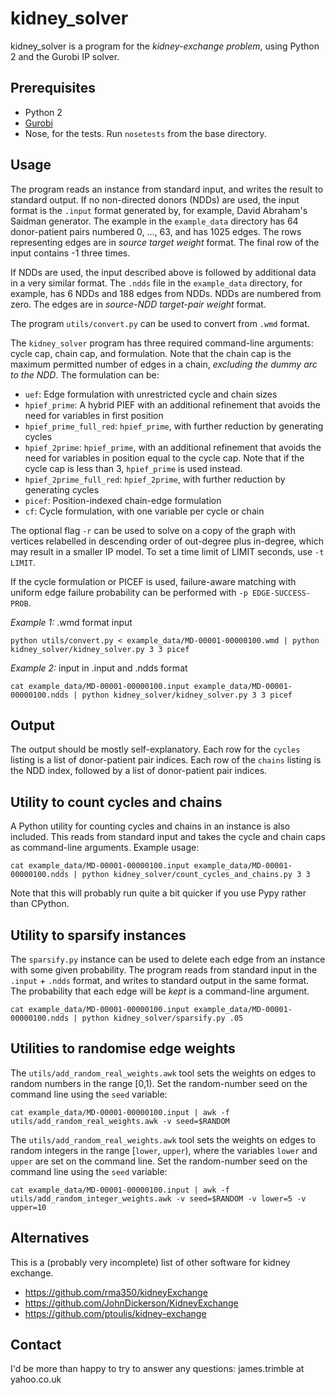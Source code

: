 # kidney\_solver

kidney\_solver is a program for the _kidney-exchange problem_, using Python 2 and the Gurobi IP solver.

## Prerequisites

- Python 2
- [Gurobi](http://www.gurobi.com)
- Nose, for the tests. Run ``nosetests`` from the base directory.

## Usage

The program reads an instance from standard input, and writes the result to standard output. If no non-directed donors (NDDs) are used, the input format is the `.input` format generated by, for example, David Abraham's Saidman generator. The example in the `example_data` directory has 64 donor-patient pairs numbered 0, ..., 63, and has 1025 edges. The rows representing edges are in _source target weight_ format. The final row of the input contains -1 three times.

If NDDs are used, the input described above is followed by additional data in a very similar format. The `.ndds` file in the `example_data` directory, for example, has 6 NDDs and 188 edges from NDDs. NDDs are numbered from zero. The edges are in _source-NDD target-pair weight_ format.

The program `utils/convert.py` can be used to convert from `.wmd` format.

The `kidney_solver` program has three required command-line arguments: cycle cap, chain cap, and formulation. Note that the chain cap is the maximum permitted number of edges in a chain, _excluding the dummy arc to the NDD_. The formulation can be:

- ``uef``: Edge formulation with unrestricted cycle and chain sizes
- ``hpief_prime``: A hybrid PIEF with an additional refinement that avoids the need for variables in first position
- ``hpief_prime_full_red``: ``hpief_prime``, with further reduction by generating cycles
- ``hpief_2prime``: ``hpief_prime``, with an additional refinement that avoids the need for variables in position equal to the cycle cap. Note that if the cycle cap is less than 3, ``hpief_prime`` is used instead.
- ``hpief_2prime_full_red``: ``hpief_2prime``, with further reduction by generating cycles
- ``picef``: Position-indexed chain-edge formulation
- ``cf``: Cycle formulation, with one variable per cycle or chain

The optional flag `-r` can be used to solve on a copy of the graph with vertices relabelled in descending order of out-degree plus in-degree, which may result in a smaller IP model. To set a time limit of LIMIT seconds, use `-t LIMIT`.

If the cycle formulation or PICEF is used, failure-aware matching with uniform edge failure probability can be performed with `-p EDGE-SUCCESS-PROB`.

*Example 1:* .wmd format input

```
python utils/convert.py < example_data/MD-00001-00000100.wmd | python kidney_solver/kidney_solver.py 3 3 picef
```

*Example 2:* input in .input and .ndds format

```
cat example_data/MD-00001-00000100.input example_data/MD-00001-00000100.ndds | python kidney_solver/kidney_solver.py 3 3 picef
```

## Output

The output should be mostly self-explanatory. Each row for the `cycles` listing is a list of donor-patient pair indices. Each row of the `chains` listing is the NDD index, followed by a list of donor-patient pair indices.

## Utility to count cycles and chains

A Python utility for counting cycles and chains in an instance is also included. This reads from standard input and takes the cycle and chain caps as command-line arguments. Example usage:

```
cat example_data/MD-00001-00000100.input example_data/MD-00001-00000100.ndds | python kidney_solver/count_cycles_and_chains.py 3 3
```

Note that this will probably run quite a bit quicker if you use Pypy rather than CPython.

## Utility to sparsify instances

The `sparsify.py` instance can be used to delete each edge from an instance with some given probability. The program reads from standard input in the `.input` + `.ndds` format, and writes to standard output in the same format. The probability that each edge will be _kept_ is a command-line argument.

```
cat example_data/MD-00001-00000100.input example_data/MD-00001-00000100.ndds | python kidney_solver/sparsify.py .05
```

## Utilities to randomise edge weights

The `utils/add_random_real_weights.awk` tool sets the weights on edges to random numbers in the range [0,1). Set the random-number seed on the command line using the `seed` variable:

```
cat example_data/MD-00001-00000100.input | awk -f utils/add_random_real_weights.awk -v seed=$RANDOM
```

The `utils/add_random_real_weights.awk` tool sets the weights on edges to random integers in the range [`lower`, `upper`), where the variables `lower` and `upper` are set on the command line. Set the random-number seed on the command line using the `seed` variable:

```
cat example_data/MD-00001-00000100.input | awk -f utils/add_random_integer_weights.awk -v seed=$RANDOM -v lower=5 -v upper=10
```

## Alternatives

This is a (probably very incomplete) list of other software for kidney exchange.

- https://github.com/rma350/kidneyExchange
- https://github.com/JohnDickerson/KidneyExchange
- https://github.com/ptoulis/kidney-exchange

## Contact

I'd be more than happy to try to answer any questions: james.trimble at yahoo.co.uk

